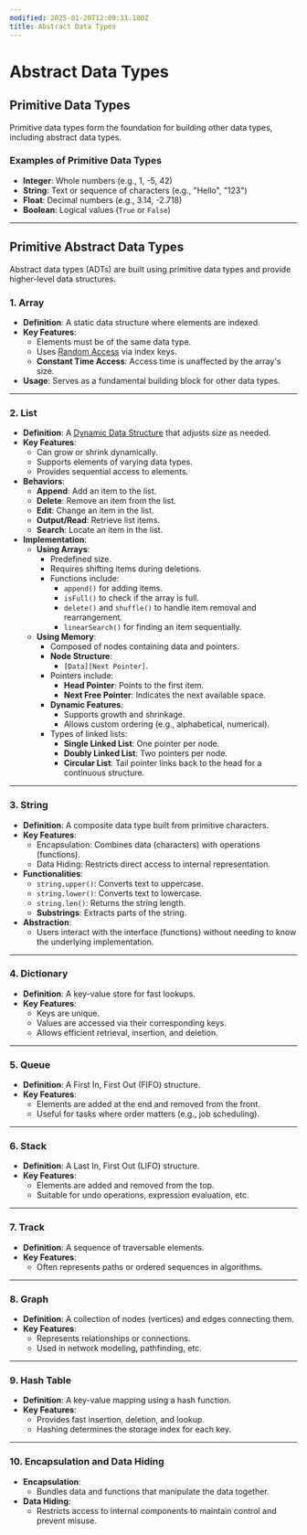 ```yaml
---
modified: 2025-01-20T12:09:31.180Z
title: Abstract Data Types
---
```


# Abstract Data Types

## Primitive Data Types

Primitive data types form the foundation for building other data types, including abstract data types.

### Examples of Primitive Data Types

- **Integer**: Whole numbers (e.g., 1, -5, 42)
- **String**: Text or sequence of characters (e.g., "Hello", "123")
- **Float**: Decimal numbers (e.g., 3.14, -2.718)
- **Boolean**: Logical values (`True` or `False`)

---

## Primitive Abstract Data Types

Abstract data types (ADTs) are built using primitive data types and provide higher-level data structures.

### 1. **Array**

- **Definition**: A static data structure where elements are indexed.
- **Key Features**:
  - Elements must be of the same data type.
  - Uses [Random Access](/fundamental-knowledge/data-structures/access-types.md#random-access) via index keys.
  - **Constant Time Access**: Access time is unaffected by the array's size.
- **Usage**: Serves as a fundamental building block for other data types.

---

### 2. **List**

- **Definition**: A [Dynamic Data Structure](dynamic-data-structure.md) that adjusts size as needed.
- **Key Features**:
  - Can grow or shrink dynamically.
  - Supports elements of varying data types.
  - Provides sequential access to elements.
- **Behaviors**:
  - **Append**: Add an item to the list.
  - **Delete**: Remove an item from the list.
  - **Edit**: Change an item in the list.
  - **Output/Read**: Retrieve list items.
  - **Search**: Locate an item in the list.
- **Implementation**:
  - **Using Arrays**:
    - Predefined size.
    - Requires shifting items during deletions.
    - Functions include:
      - `append()` for adding items.
      - `isFull()` to check if the array is full.
      - `delete()` and `shuffle()` to handle item removal and rearrangement.
      - `linearSearch()` for finding an item sequentially.
  - **Using Memory**:
    - Composed of nodes containing data and pointers.
    - **Node Structure**:
      - `[Data][Next Pointer]`.
    - Pointers include:
      - **Head Pointer**: Points to the first item.
      - **Next Free Pointer**: Indicates the next available space.
    - **Dynamic Features**:
      - Supports growth and shrinkage.
      - Allows custom ordering (e.g., alphabetical, numerical).
    - Types of linked lists:
      - **Single Linked List**: One pointer per node.
      - **Doubly Linked List**: Two pointers per node.
      - **Circular List**: Tail pointer links back to the head for a continuous structure.

---

### 3. **String**

- **Definition**: A composite data type built from primitive characters.
- **Key Features**:
  - Encapsulation: Combines data (characters) with operations (functions).
  - Data Hiding: Restricts direct access to internal representation.
- **Functionalities**:
  - `string.upper()`: Converts text to uppercase.
  - `string.lower()`: Converts text to lowercase.
  - `string.len()`: Returns the string length.
  - **Substrings**: Extracts parts of the string.
- **Abstraction**:
  - Users interact with the interface (functions) without needing to know the underlying implementation.

---

### 4. **Dictionary**

- **Definition**: A key-value store for fast lookups.
- **Key Features**:
  - Keys are unique.
  - Values are accessed via their corresponding keys.
  - Allows efficient retrieval, insertion, and deletion.

---

### 5. **Queue**

- **Definition**: A First In, First Out (FIFO) structure.
- **Key Features**:
  - Elements are added at the end and removed from the front.
  - Useful for tasks where order matters (e.g., job scheduling).

---

### 6. **Stack**

- **Definition**: A Last In, First Out (LIFO) structure.
- **Key Features**:
  - Elements are added and removed from the top.
  - Suitable for undo operations, expression evaluation, etc.

---

### 7. **Track**

- **Definition**: A sequence of traversable elements.
- **Key Features**:
  - Often represents paths or ordered sequences in algorithms.

---

### 8. **Graph**

- **Definition**: A collection of nodes (vertices) and edges connecting them.
- **Key Features**:
  - Represents relationships or connections.
  - Used in network modeling, pathfinding, etc.

---

### 9. **Hash Table**

- **Definition**: A key-value mapping using a hash function.
- **Key Features**:
  - Provides fast insertion, deletion, and lookup.
  - Hashing determines the storage index for each key.

---

### 10. **Encapsulation and Data Hiding**

- **Encapsulation**:
  - Bundles data and functions that manipulate the data together.
- **Data Hiding**:
  - Restricts access to internal components to maintain control and prevent misuse.
